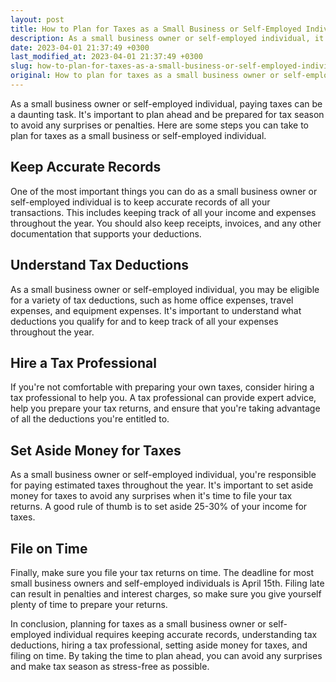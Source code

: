 ```yaml
---
layout: post
title: How to Plan for Taxes as a Small Business or Self-Employed Individual?
description: As a small business owner or self-employed individual, it's important to plan ahead for tax season. Learn the steps you need to take to make sure you're prepared.
date: 2023-04-01 21:37:49 +0300
last_modified_at: 2023-04-01 21:37:49 +0300
slug: how-to-plan-for-taxes-as-a-small-business-or-self-employed-individual
original: How to plan for taxes as a small business owner or self-employed individual?
---
```

As a small business owner or self-employed individual, paying taxes can be a daunting task. It's important to plan ahead and be prepared for tax season to avoid any surprises or penalties. Here are some steps you can take to plan for taxes as a small business or self-employed individual.

## Keep Accurate Records

One of the most important things you can do as a small business owner or self-employed individual is to keep accurate records of all your transactions. This includes keeping track of all your income and expenses throughout the year. You should also keep receipts, invoices, and any other documentation that supports your deductions.

## Understand Tax Deductions

As a small business owner or self-employed individual, you may be eligible for a variety of tax deductions, such as home office expenses, travel expenses, and equipment expenses. It's important to understand what deductions you qualify for and to keep track of all your expenses throughout the year.

## Hire a Tax Professional

If you're not comfortable with preparing your own taxes, consider hiring a tax professional to help you. A tax professional can provide expert advice, help you prepare your tax returns, and ensure that you're taking advantage of all the deductions you're entitled to.

## Set Aside Money for Taxes

As a small business owner or self-employed individual, you're responsible for paying estimated taxes throughout the year. It's important to set aside money for taxes to avoid any surprises when it's time to file your tax returns. A good rule of thumb is to set aside 25-30% of your income for taxes.

## File on Time

Finally, make sure you file your tax returns on time. The deadline for most small business owners and self-employed individuals is April 15th. Filing late can result in penalties and interest charges, so make sure you give yourself plenty of time to prepare your returns.

In conclusion, planning for taxes as a small business owner or self-employed individual requires keeping accurate records, understanding tax deductions, hiring a tax professional, setting aside money for taxes, and filing on time. By taking the time to plan ahead, you can avoid any surprises and make tax season as stress-free as possible.